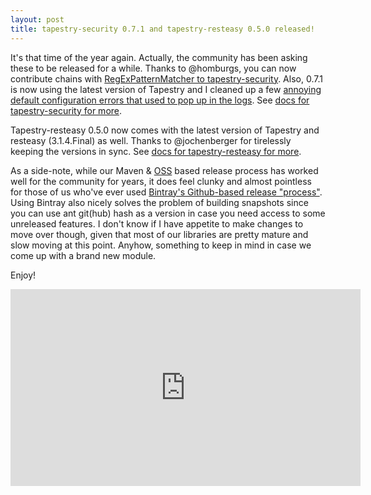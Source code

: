 ```yaml
---
layout: post
title: tapestry-security 0.7.1 and tapestry-resteasy 0.5.0 released!
---
```


It's that time of the year again. Actually, the community has been asking these to be released for a while. Thanks to @homburgs, you can now contribute chains with [RegExPatternMatcher to tapestry-security](https://github.com/tynamo/tapestry-security/pull/50). Also, 0.7.1 is now using the latest version of Tapestry and I cleaned up a few [annoying default configuration errors that used to pop up in the logs](https://github.com/tynamo/tapestry-security/issues/49). See [docs for tapestry-security for more](http://www.tynamo.org/tapestry-security+guide/).

Tapestry-resteasy 0.5.0 now comes with the latest version of Tapestry and resteasy (3.1.4.Final) as well. Thanks to @jochenberger for tirelessly keeping the versions in sync. See [docs for tapestry-resteasy for more](http://www.tynamo.org/tapestry-resteasy+guide/).

As a side-note, while our Maven & [OSS](https://www.sonatype.com/nexus-repository-oss) based release process has worked well for the community for years, it does feel clunky and almost pointless for those of us who've ever used [Bintray's Github-based release "process"](https://blog.bintray.com/2013/06/05/bintray-github-synergistic-love-story/). Using Bintray also nicely solves the problem of building snapshots since you can use ant git(hub) hash as a version in case you need access to some unreleased features. I don't know if I have appetite to make changes to move over though, given that most of our libraries are pretty mature and slow moving at this point. Anyhow, something to keep in mind in case we come up with a brand new module.

Enjoy!

<div markdown="0">
<iframe width="560" height="315" sandbox="allow-same-origin allow-scripts" src="https://soccer.coachaide.com" frameborder="0" allowfullscreen="true"></iframe></div>
